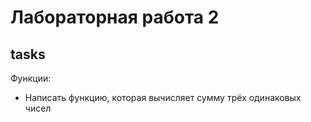 # Лабораторная  работа 2

## tasks

Функции:
- Написать функцию, которая вычисляет сумму трёх одинаковых чисел
